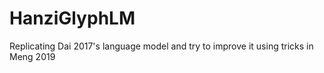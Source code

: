 # HanziGlyphLM
Replicating Dai 2017's language model and try to improve it using tricks in Meng 2019
